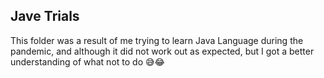 ## Jave Trials
This folder was a result of me trying to learn Java Language during the pandemic, 
and although it did not work out as expected, but I got a better understanding of what not to do 😅😂